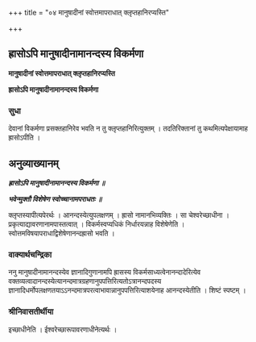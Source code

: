 +++
title = "०४ मानुषादीनां स्वोत्तमापराधात् क्लृप्तहानिरप्यस्ति"

+++


## ह्रासोऽपि मानुषादीनामानन्दस्य विकर्मणा

**मानुषादीनां स्वोत्तमापराधात् क्लृप्तहानिरप्यस्ति**

**ह्रासोऽपि मानुषादीनामानन्दस्य विकर्मणा**

### **सुधा**

देवानां विकर्मणा प्रसक्तहानिरेव भवति न तु क्लृप्तहानिरित्युक्तम् । तदतिरिक्तानां तु कथमित्यपेक्षायामाह ह्रासोऽपीति ।

## **अनुव्याख्यानम्**

***ह्रासोऽपि मानुषादीनामानन्दस्य विकर्मणा ॥***

***भवेन्मुक्तौ विशेषेण स्वोच्चानामपराधतः ॥***

क्लृप्तस्यापीत्यपेरर्थः । आनन्दस्येत्युपलक्षणम् । ह्रासो नामानभिव्यक्तिः । सा चेश्वरेच्छाधीना । प्रकृत्याद्यावरणानामपास्तत्वात् । विकर्मस्वप्यधिकं निर्धारयन्नाह विशेषेणेति । स्वोत्तमविषयापराधाद्विशेषेणानन्दह्रासो भवति ।

### **वाक्यार्थचन्द्रिका**

ननु मानुषादीनामानन्दस्येव ज्ञानादिगुणानामपि ह्रासस्य विकर्मसाध्यत्वेनानन्दादेरित्येव वक्तव्यत्वादानन्दस्येत्यानन्दमात्रग्रहणानुपपत्तिरित्यतोऽत्रानन्दपदस्य ज्ञानादिधर्मोपलक्षणतयाऽऽनन्दमात्रपरत्वाभावान्नानुपपत्तिरित्याशयेनाह आनन्दस्येतीति । शिष्टं स्पष्टम् ।

### **श्रीनिवासतीर्थीया**

इच्छाधीनेति । ईश्वरेच्छारूपावरणाधीनेत्यर्थः ।

